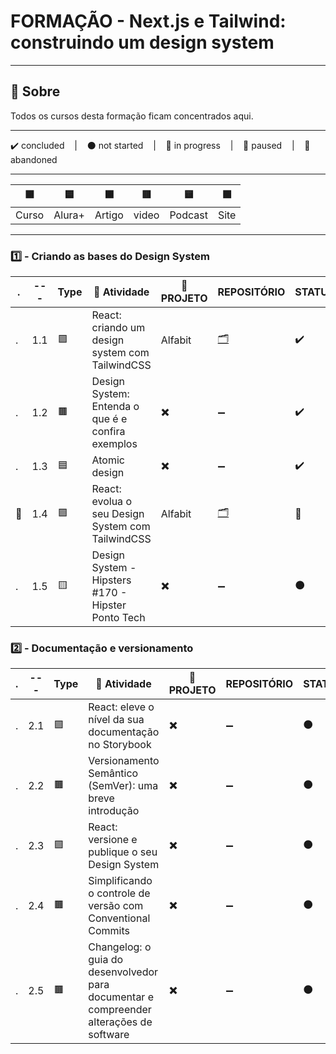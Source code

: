 # FORMAÇÃO - Next.js e Tailwind: construindo um design system

---

## 📌 Sobre
  Todos os cursos desta formação ficam concentrados aqui.

---

<p>
  ✔️ concluded &nbsp;&nbsp;&nbsp;|&nbsp;&nbsp;&nbsp;
  ⚫ not started &nbsp;&nbsp;&nbsp;|&nbsp;&nbsp;&nbsp;
  🔵 in progress &nbsp;&nbsp;&nbsp;|&nbsp;&nbsp;&nbsp;
  🔶 paused &nbsp;&nbsp;&nbsp;|&nbsp;&nbsp;&nbsp;
  🔴 abandoned 
</p>

---
| 🟪 | 🟦 | 🟫 | 🟥 | 🟨 | 🟩 |
| --- | --- | --- | --- | --- | --- |
| Curso | Alura+ | Artigo | video | Podcast | Site |

---

### 1️⃣ - Criando as bases do Design System
| . | --- | Type | 📘 Atividade | 🔗 PROJETO | REPOSITÓRIO | STATUS |
| --- | --- | --- | --- | --- | --- | --- |
| . | 1.1 | 🟪 | React: criando um design system com TailwindCSS | Alfabit | [🗂️](./Criando_Um_DesignSystem_Com_TailwindCSS/) | ✔️ |
| . | 1.2 | 🟫 | Design System: Entenda o que é e confira exemplos | ✖️ | ➖ | ✔️ |
| . | 1.3 | 🟦 | Atomic design | ✖️ | ➖ | ✔️ |
| 🚩 | 1.4 | 🟪 | React: evolua o seu Design System com TailwindCSS | Alfabit | [🗂️](./Evolua_seu_design_system_com_TailwindCSS/) | 🔵 |
| . | 1.5 | 🟨 | Design System - Hipsters #170 - Hipster Ponto Tech | ✖️ | ➖ | ⚫ |



### 2️⃣ - Documentação e versionamento

| . | --- | Type | 📘 Atividade | 🔗 PROJETO | REPOSITÓRIO | STATUS |
| --- | --- | --- | --- | --- | --- | --- |
| . | 2.1 | 🟪 | React: eleve o nível da sua documentação no Storybook | ✖️ | ➖ | ⚫ |
| . | 2.2 | 🟫 | Versionamento Semântico (SemVer): uma breve introdução | ✖️ | ➖ | ⚫ |
| . | 2.3 | 🟪 | React: versione e publique o seu Design System | ✖️ | ➖ | ⚫ |
| . | 2.4 | 🟫 | Simplificando o controle de versão com Conventional Commits | ✖️ | ➖ | ⚫ |
| . | 2.5 | 🟫 | Changelog: o guia do desenvolvedor para documentar e compreender alterações de software | ✖️ | ➖ | ⚫ |

